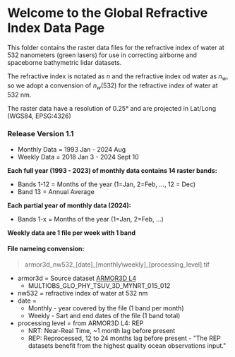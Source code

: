 # Welcome to the Global Refractive Index Data Page

This folder contains the raster data files for the refractive index of water at 532 nanometers (green lasers) for use in correcting airborne and spaceborne bathymetric lidar datasets.

The refractive index is notated as $n$ and the refractive index od water as $n_w$, so we adopt a convension of $n_w (532)$ for the refractive index of water at 532 nm.

The raster data have a resolution of 0.25° and are projected in Lat/Long (WGS84, EPSG:4326)

### Release Version 1.1
- Monthly Data = 1993 Jan - 2024 Aug
- Weekly Data = 2018 Jan 3 - 2024 Sept 10

**Each full year (1993 - 2023) of monthly data contains 14 raster bands:**
- Bands 1-12 = Months of the year (1=Jan, 2=Feb, ..., 12 = Dec)
- Band 13 = Annual Average

**Each partial year of monthly data (2024):**
- Bands 1-x = Months of the year (1=Jan, 2=Feb, ...)

**Weekly data are 1 file per week with 1 band**

#### File nameing convension:
> armor3d_nw532_[date]\_[monthly\\weekly]\_[processing_level].tif
- armor3d = Source dataset [ARMOR3D L4](https://data.marine.copernicus.eu/product/MULTIOBS_GLO_PHY_TSUV_3D_MYNRT_015_012/description)
  - MULTIOBS\_GLO\_PHY\_TSUV\_3D\_MYNRT\_015\_012 
- nw532 = refractive index of water at 532 nm
- date = 
  - Monthly - year covered by the file (1 band per month)
  - Weekly - Sart and end dates of the file (1 band total)
- processing level = from ARMOR3D L4: REP
  - NRT: Near-Real Time, ~1 month lag before present
  - REP: Reprocessed, 12 to 24 months lag before present - "The REP datasets benefit from the highest quality ocean observations input."
  
